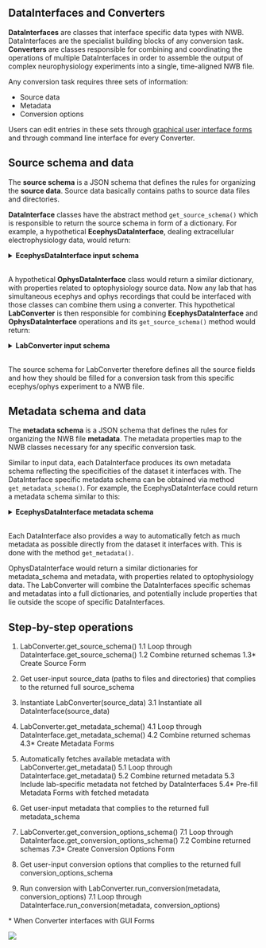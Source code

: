 ## DataInterfaces and Converters

**DataInterfaces** are classes that interface specific data types with NWB. DataInterfaces are the specialist building blocks of any conversion task. <br>
**Converters** are classes responsible for combining and coordinating the operations of multiple DataInterfaces in order to assemble the output of complex neurophysiology experiments into a single, time-aligned NWB file.

Any conversion task requires three sets of information:
- Source data
- Metadata
- Conversion options

Users can edit entries in these sets through [graphical user interface forms](https://github.com/catalystneuro/nwb-web-gui) and through command line interface for every Converter.


## Source schema and data

The **source schema** is a JSON schema that defines the rules for organizing the **source data**. Source data basically contains paths to source data files and directories.

**DataInterface** classes have the abstract method `get_source_schema()` which is responsible to return the source schema in form of a dictionary. For example, a hypothetical **EcephysDataInterface**, dealing extracellular electrophysiology data, would return:


<details>
<summary>
  <strong>EcephysDataInterface input schema</strong>
</summary>

```json
{
  "$schema": "http://json-schema.org/draft-07/schema#",
  "$id": "source.schema.json",
  "title": "Source data",
  "description": "Schema for the source data",
  "version": "0.1.0",
  "type": "object",
  "additionalProperties": false,
  "required": [
    "path_file_raw_ecephys",
    "path_dir_processed_ecephys"
  ],
  "properties": {
      "path_file_raw_ecephys": {
        "type": "string",
        "format": "file",
        "description": "path to raw ecephys data file"
      },
      "path_dir_processed_ecephys": {
        "type": "string",
        "format": "directory",
        "description": "path to directory containing processed ecephys data files"
      }
    }
  }
}
```
</details>
<br>

A hypothetical **OphysDataInterface** class would return a similar dictionary, with properties related to optophysiology source data. Now any lab that has simultaneous ecephys and ophys recordings that could be interfaced with those classes can combine them using a converter. This hypothetical **LabConverter** is then responsible for combining **EcephysDataInterface** and **OphysDataInterface** operations and its `get_source_schema()` method would return:

<details>
<summary>
  <strong>LabConverter input schema</strong>
</summary>

```json
{
  "$schema": "http://json-schema.org/draft-07/schema#",
  "$id": "source.schema.json",
  "title": "Source data",
  "description": "Schema for the source data",
  "version": "0.1.0",
  "type": "object",
  "additionalProperties": false,
  "required": [
    "path_file_raw_ecephys",
    "path_dir_processed_ecephys",
    "path_file_raw_ophys",
    "path_dir_processed_ophys"
  ],
  "properties": {
      "path_file_raw_ecephys": {
        "type": "string",
        "format": "file",
        "description": "path to raw ecephys data file"
      },
      "path_dir_processed_ecephys": {
        "type": "string",
        "format": "directory",
        "description": "path to directory containing processed ecephys data files"
      },
      "path_file_raw_ophys": {
        "type": "string",
        "format": "file",
        "description": "path to raw ophys data file"
      },
      "path_dir_processed_ophys": {
        "type": "string",
        "format": "file",
        "description": "path to file containing processed ophys data files"
      }
    }
  }
}
```

</details>
<br>

The source schema for LabConverter therefore defines all the source fields and how they should be filled for a conversion task from this specific ecephys/ophys experiment to a NWB file.


## Metadata schema and data

The **metadata schema** is a JSON schema that defines the rules for organizing the NWB file **metadata**. The metadata properties map to the NWB classes necessary for any specific conversion task.

Similar to input data, each DataInterface produces its own metadata schema reflecting the specificities of the dataset it interfaces with. The DataInterface specific metadata schema can be obtained via method `get_metadata_schema()`. For example, the EcephysDataInterface could return a metadata schema similar to this:

<details>
<summary>
  <strong>EcephysDataInterface metadata schema</strong>
</summary>

```json
{
  "$schema": "http://json-schema.org/draft-07/schema#",
  "$id": "metafile.schema.json",
  "title": "Metadata",
  "description": "Schema for the metadata",
  "version": "0.1.0",
  "type": "object",
  "required": ["NWBFile"],
  "additionalProperties": false,
  "properties": {
    "NWBFile": {
      "type": "object",
      "additionalProperties": false,
      "tag": "pynwb.file.NWBFile",
      "required": ["session_description", "identifier", "session_start_time"],
      "properties": {
        "session_description": {
          "type": "string",
          "format": "long",
          "description": "a description of the session where this data was generated"
        },
        "identifier": {
          "type": "string",
          "description": "a unique text identifier for the file"
        },
        "session_start_time": {
          "type": "string",
          "description": "the start date and time of the recording session",
          "format": "date-time"
        }
      }
    },
    "Ecephys": {
      "type": "object",
      "title": "Ecephys",
      "required": [],
      "properties": {
        "Device": {"$ref": "#/definitions/Device"},
        "ElectricalSeries_raw": {"$ref": "#/definitions/ElectricalSeries"},
        "ElectricalSeries_processed": {"$ref": "#/definitions/ElectricalSeries"},
        "ElectrodeGroup": {"$ref": "#/definitions/ElectrodeGroup"}
      }
    }
  }
}
```

</details>
<br>

Each DataInterface also provides a way to automatically fetch as much metadata as possible directly from the dataset it interfaces with. This is done with the method `get_metadata()`.

OphysDataInterface would return a similar dictionaries for metadata_schema and metadata, with properties related to optophysiology data. The LabConverter will combine the DataInterfaces specific schemas and metadatas into a full dictionaries, and potentially include properties that lie outside the scope of specific DataInterfaces.


## Step-by-step operations

1. LabConverter.get_source_schema()
    1.1 Loop through DataInterface.get_source_schema()
    1.2 Combine returned schemas
    1.3* Create Source Form

2. Get user-input source_data (paths to files and directories) that complies to the returned full source_schema

3. Instantiate LabConverter(source_data)
    3.1 Instantiate all DataInterface(source_data)

4. LabConverter.get_metadata_schema()
    4.1 Loop through DataInterface.get_metadata_schema()
    4.2 Combine returned schemas
    4.3* Create Metadata Forms

5. Automatically fetches available metadata with LabConverter.get_metadata()
    5.1 Loop through DataInterface.get_metadata()
    5.2 Combine returned metadata
    5.3 Include lab-specific metadata not fetched by DataInterfaces
    5.4* Pre-fill Metadata Forms with fetched metadata

6. Get user-input metadata that complies to the returned full metadata_schema

7. LabConverter.get_conversion_options_schema()
    7.1 Loop through DataInterface.get_conversion_options_schema()
    7.2 Combine returned schemas
    7.3* Create Conversion Options Form

8. Get user-input conversion options that complies to the returned full conversion_options_schema

9. Run conversion with LabConverter.run_conversion(metadata, conversion_options)
    7.1 Loop through DataInterface.run_conversion(metadata, conversion_options)

\* When Converter interfaces with GUI Forms

![](converter-gui-operations.png)
